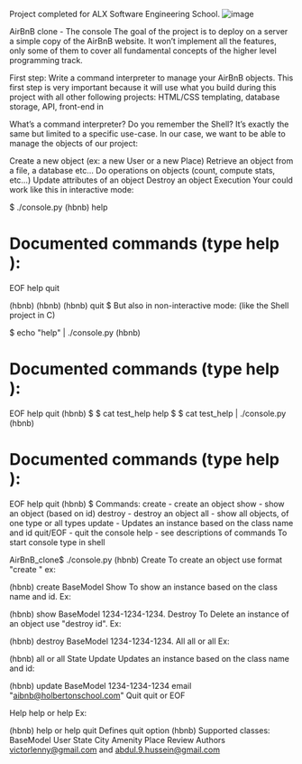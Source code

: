 Project completed for ALX Software Engineering School.
![image](https://github.com/abdul-09/AirBnB_clone/assets/125592181/528c3a57-b9d1-4d8e-b58b-47214b1b0eaa)


AirBnB clone - The console
The goal of the project is to deploy on a server a simple copy of the AirBnB website. It won’t implement all the features, only some of them to cover all fundamental concepts of the higher level programming track.

First step: Write a command interpreter to manage your AirBnB objects.
This first step is very important because it will use what you build during this project with all other following projects: HTML/CSS templating, database storage, API, front-end in

What’s a command interpreter?
Do you remember the Shell? It’s exactly the same but limited to a specific use-case. In our case, we want to be able to manage the objects of our project:

Create a new object (ex: a new User or a new Place)
Retrieve an object from a file, a database etc…
Do operations on objects (count, compute stats, etc…)
Update attributes of an object
Destroy an object
Execution
Your could work like this in interactive mode:

$ ./console.py
(hbnb) help

Documented commands (type help <topic>):
========================================
EOF  help  quit

(hbnb) 
(hbnb) 
(hbnb) quit
$
But also in non-interactive mode: (like the Shell project in C)

$ echo "help" | ./console.py
(hbnb)

Documented commands (type help <topic>):
========================================
EOF  help  quit
(hbnb) 
$
$ cat test_help
help
$
$ cat test_help | ./console.py
(hbnb)

Documented commands (type help <topic>):
========================================
EOF  help  quit
(hbnb) 
$
Commands:
create - create an object
show - show an object (based on id)
destroy - destroy an object
all - show all objects, of one type or all types
update - Updates an instance based on the class name and id
quit/EOF - quit the console
help - see descriptions of commands
To start console type in shell

AirBnB_clone$ ./console.py
(hbnb) 
Create
To create an object use format "create " ex:

(hbnb) create BaseModel
Show
To show an instance based on the class name and id. Ex:

(hbnb) show BaseModel 1234-1234-1234.
Destroy
To Delete an instance of an object use "destroy id". Ex:

(hbnb) destroy BaseModel 1234-1234-1234.
All
all or all Ex:

(hbnb) all or all State
Update
Updates an instance based on the class name and id:

(hbnb) update BaseModel 1234-1234-1234 email "aibnb@holbertonschool.com"
Quit
quit or EOF

Help
help or help Ex:

(hbnb) help or help quit
 Defines quit option
(hbnb) 
Supported classes:
BaseModel
User
State
City
Amenity
Place
Review
Authors
victorlenny@gmail.com and abdul.9.hussein@gmail.com
